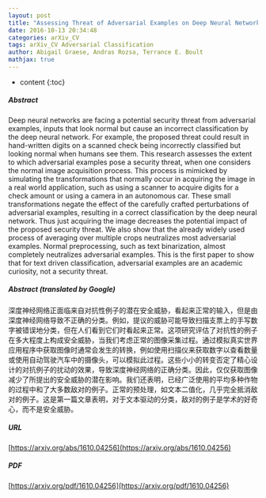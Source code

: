 ```yaml
---
layout: post
title: "Assessing Threat of Adversarial Examples on Deep Neural Networks"
date: 2016-10-13 20:34:48
categories: arXiv_CV
tags: arXiv_CV Adversarial Classification
author: Abigail Graese, Andras Rozsa, Terrance E. Boult
mathjax: true
---
```


* content
{:toc}

##### Abstract
Deep neural networks are facing a potential security threat from adversarial examples, inputs that look normal but cause an incorrect classification by the deep neural network. For example, the proposed threat could result in hand-written digits on a scanned check being incorrectly classified but looking normal when humans see them. This research assesses the extent to which adversarial examples pose a security threat, when one considers the normal image acquisition process. This process is mimicked by simulating the transformations that normally occur in acquiring the image in a real world application, such as using a scanner to acquire digits for a check amount or using a camera in an autonomous car. These small transformations negate the effect of the carefully crafted perturbations of adversarial examples, resulting in a correct classification by the deep neural network. Thus just acquiring the image decreases the potential impact of the proposed security threat. We also show that the already widely used process of averaging over multiple crops neutralizes most adversarial examples. Normal preprocessing, such as text binarization, almost completely neutralizes adversarial examples. This is the first paper to show that for text driven classification, adversarial examples are an academic curiosity, not a security threat.

##### Abstract (translated by Google)
深度神经网络正面临来自对抗性例子的潜在安全威胁，看起来正常的输入，但是由深度神经网络导致不正确的分类。例如，提议的威胁可能导致扫描支票上的手写数字被错误地分类，但在人们看到它们时看起来正常。这项研究评估了对抗性的例子在多大程度上构成安全威胁，当我们考虑正常的图像采集过程。通过模拟真实世界应用程序中获取图像时通常会发生的转换，例如使用扫描仪来获取数字以查看数量或使用自动驾驶汽车中的摄像头，可以模拟此过程。这些小小的转变否定了精心设计的对抗例子的扰动的效果，导致深度神经网络的正确分类。因此，仅仅获取图像减少了所提出的安全威胁的潜在影响。我们还表明，已经广泛使用的平均多种作物的过程中和了大多数敌对的例子。正常的预处理，如文本二值化，几乎完全抵消敌对的例子。这是第一篇文章表明，对于文本驱动的分类，敌对的例子是学术的好奇心，而不是安全威胁。

##### URL
[https://arxiv.org/abs/1610.04256](https://arxiv.org/abs/1610.04256)

##### PDF
[https://arxiv.org/pdf/1610.04256](https://arxiv.org/pdf/1610.04256)

